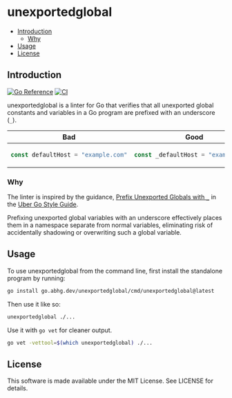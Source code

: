 # unexportedglobal

- [Introduction](#introduction)
  - [Why](#why)
- [Usage](#usage)
- [License](#license)

## Introduction

[![Go Reference](https://pkg.go.dev/badge/go.abhg.dev/unexportedglobal.svg)](https://pkg.go.dev/go.abhg.dev/unexportedglobal)
[![CI](https://github.com/abhinav/unexportedglobal/actions/workflows/ci.yml/badge.svg)](https://github.com/abhinav/unexportedglobal/actions/workflows/ci.yml)

unexportedglobal is a linter for Go that verifies
that all unexported global constants and variables in a Go program
are prefixed with an underscore (`_`).

<table>
<thead><tr><th>Bad</th><th>Good</th></tr></thead>
<tbody>
<tr><td>

```go
const defaultHost = "example.com"
```

</td><td>

```go
const _defaultHost = "example.com"
```

</td></tr>
</tbody></table>

### Why

The linter is inspired by the guidance,
[Prefix Unexported Globals with `_`](https://github.com/uber-go/guide/blob/master/style.md#prefix-unexported-globals-with-_)
in the [Uber Go Style Guide](https://github.com/uber-go/guide/blob/master/style.md).

Prefixing unexported global variables with an underscore
effectively places them in a namespace separate from normal variables,
eliminating risk of accidentally shadowing or overwriting
such a global variable.

## Usage

To use unexportedglobal from the command line,
first install the standalone program by running:

```bash
go install go.abhg.dev/unexportedglobal/cmd/unexportedglobal@latest
```

Then use it like so:

```bash
unexportedglobal ./...
```

Use it with `go vet` for cleaner output.

```bash
go vet -vettool=$(which unexportedglobal) ./...
```

## License

This software is made available under the MIT License.
See LICENSE for details.
